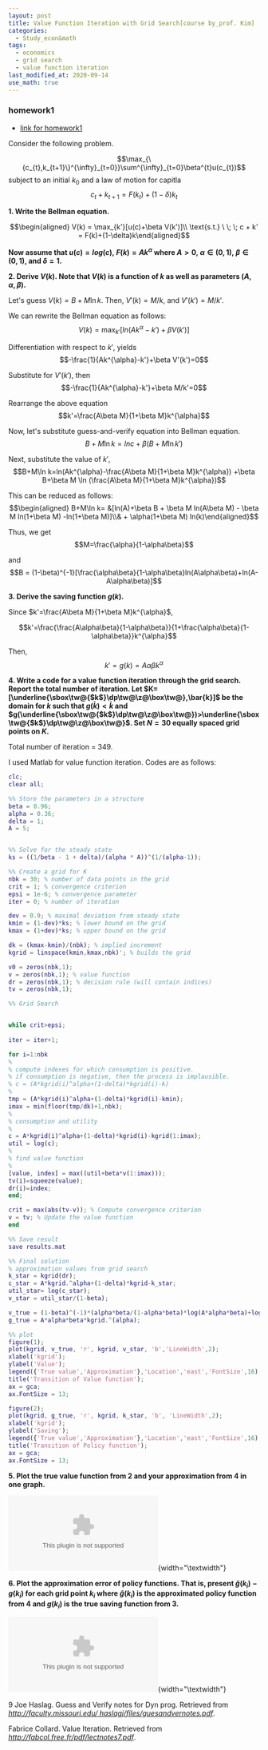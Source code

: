 ```yaml
---
layout: post
title: Value Function Iteration with Grid Search[course by_prof. Kim]
categories:
  - Study_econ&math
tags:
  - economics
  - grid search
  - value function iteration
last_modified_at: 2020-09-14
use_math: true
---
```

### homework1

* [link for homework1](https://drive.google.com/file/d/1NwIns2RpvsaFT8t7OPsIhRT7dhed_d8P/view?usp=sharing)

Consider the following problem.

$$\max_{\{c_{t},k_{t+1}\}^{\infty}_{t=0}}\sum^{\infty}_{t=0}\beta^{t}u(c_{t})$$
subject to an initial $k_{0}$ and a law of motion for capitla
$$c_{t} + k_{t+1} = F(k_{t})+(1-\delta)k_{t}$$

**1. Write the Bellman equation.**

$$\begin{aligned}
V(k) = \max_{k'}[u(c)+\beta V(k')]\\ \text{s.t.} \ \; \; c + k' = F(k)+(1-\delta)k\end{aligned}$$

**Now assume that $u(c) = log(c),\ F(k)=Ak^{\alpha}$ where
$A>0,\ \alpha \in (0,1),\ \beta \in (0,1)$, and $\delta=1$.**

**2. Derive $V(k)$. Note that $V(k)$ is a function of $k$ as well as
parameters $(A,\alpha,\beta)$.**

Let's guess $V(k)= B+M\ln k$. Then, $V'(k)=M/k$, and $V'(k')=M/k'$.

We can rewrite the Bellman equation as follows:
$$V(k) = \max_{k'}[ln(Ak^{\alpha}-k')+\beta V(k')]$$

Differentiation with respect to $k'$, yields
$$-\frac{1}{Ak^{\alpha}-k'}+\beta V'(k')=0$$

Substitute for $V'(k')$, then $$-\frac{1}{Ak^{\alpha}-k'}+\beta M/k'=0$$

Rearrange the above equation $$k'=\frac{A\beta M}{1+\beta M}k^{\alpha}$$

Now, let's substitute guess-and-verify equation into Bellman equation.
$$B+M\ln k=lnc +\beta(B+M\ln k')$$

Next, substitute the value of $k'$,
$$B+M\ln k=ln(Ak^{\alpha}-\frac{A\beta M}{1+\beta M}k^{\alpha}) +\beta B+\beta M \ln (\frac{A\beta M}{1+\beta M}k^{\alpha})$$

This can be reduced as follows: $$\begin{aligned}
B+M\ln k= &[ln(A)+\beta B + \beta M ln(A\beta M) - \beta M ln(1+\beta  M) -ln(1+\beta M)]\\& + \alpha(1+\beta M) ln(k)\end{aligned}$$

Thus, we get $$M=\frac{\alpha}{1-\alpha\beta}$$

and
$$B = (1-\beta)^{-1}[\frac{\alpha\beta}{1-\alpha\beta}ln(A\alpha\beta)+ln(A-A\alpha\beta)]$$

**3. Derive the saving function $g(k)$.**

Since $k'=\frac{A\beta M}{1+\beta M}k^{\alpha}$,

$$k'=\frac{\frac{A\alpha\beta}{1-\alpha\beta}}{1+\frac{\alpha\beta}{1-\alpha\beta}}k^{\alpha}$$

Then, $$k'=g(k)=A\alpha\beta k^{\alpha}$$

**4. Write a code for a value function iteration through the grid
search. Report the total number of iteration. Let
$K=[\underline{\sbox\tw@{$k$}\dp\tw@\z@\box\tw@},\bar{k}]$ be the domain
for $k$ such that $g(\bar{k})<\bar{k}$ and
$g(\underline{\sbox\tw@{$k$}\dp\tw@\z@\box\tw@})>\underline{\sbox\tw@{$k$}\dp\tw@\z@\box\tw@}$.
Set $N=30$ equally spaced grid points on $K$.**

Total number of iteration = 349.

I used Matlab for value function iteration. Codes are as follows:

```Matlab
clc;
clear all;

%% Store the parameters in a structure
beta = 0.96;
alpha = 0.36;
delta = 1;
A = 5;


%% Solve for the steady state
ks = ((1/beta - 1 + delta)/(alpha * A))^(1/(alpha-1));

%% Create a grid for K
nbk = 30; % number of data points in the grid
crit = 1; % convergence criterion
epsi = 1e-6; % convergence parameter
iter = 0; % number of iteration

dev = 0.9; % maximal deviation from steady state
kmin = (1-dev)*ks; % lower bound on the grid
kmax = (1+dev)*ks; % upper bound on the grid

dk = (kmax-kmin)/(nbk); % implied increment
kgrid = linspace(kmin,kmax,nbk)'; % builds the grid

v0 = zeros(nbk,1);
v = zeros(nbk,1); % value function
dr = zeros(nbk,1); % decision rule (will contain indices)
tv = zeros(nbk,1);

%% Grid Search


while crit>epsi;
    
iter = iter+1;

for i=1:nbk
%
% compute indexes for which consumption is positive.
% if consumption is negative, then the process is implausible. 
% c = (A*kgrid(i)^alpha+(1-delta)*kgrid(i)-k)
%
tmp = (A*kgrid(i)^alpha+(1-delta)*kgrid(i)-kmin);
imax = min(floor(tmp/dk)+1,nbk);
%
% consumption and utility
%
c = A*kgrid(i)^alpha+(1-delta)*kgrid(i)-kgrid(1:imax);
util = log(c);
%
% find value function
%
[value, index] = max((util+beta*v(1:imax)));
tv(i)=squeeze(value);
dr(i)=index;
end;

crit = max(abs(tv-v)); % Compute convergence criterion
v = tv; % Update the value function
end

%% Save result
save results.mat

%% Final solution
% approximation values from grid search
k_star = kgrid(dr);
c_star = A*kgrid.^alpha+(1-delta)*kgrid-k_star;
util_star= log(c_star);
v_star = util_star/(1-beta);

v_true = (1-beta)^(-1)*(alpha*beta/(1-alpha*beta)*log(A*alpha*beta)+log(A-A*alpha*beta))+alpha/(1-alpha*beta)*log(kgrid);
g_true = A*alpha*beta*kgrid.^(alpha);

%% plot
figure(1);
plot(kgrid, v_true, 'r', kgrid, v_star, 'b','LineWidth',2);
xlabel('kgrid'); 
ylabel('Value'); 
legend({'True value','Approximation'},'Location','east','FontSize',16);
title('Transition of Value function');
ax = gca;
ax.FontSize = 13;

figure(2);
plot(kgrid, g_true, 'r', kgrid, k_star, 'b', 'LineWidth',2);
xlabel('kgrid'); 
ylabel('Saving'); 
legend({'True value','Approximation'},'Location','east','FontSize',16);
title('Transition of Policy function');
ax = gca;
ax.FontSize = 13;
```

**5. Plot the true value function from 2 and your approximation from 4
in one graph.**

![Transition of Value function](figure1.eps){width="\\textwidth"}

**6. Plot the approximation error of policy functions. That is, present
$\hat{g}(k_{i})-g(k_{i})$ for each grid point $k_{i}$ where
$\hat{g}(k_{i})$ is the approximated policy function from 4 and
$g(k_{i})$ is the true saving function from 3.**

![Transition of Policy function](figure2.eps){width="\\textwidth"}

9 Joe Haslag. Guess and Verify notes for Dyn prog. Retrieved from
*http://faculty.missouri.edu/ haslagj/files/guesandvernotes.pdf*.

Fabrice Collard. Value Iteration. Retrieved from
*http://fabcol.free.fr/pdf/lectnotes7.pdf*.
